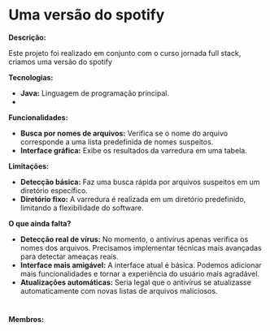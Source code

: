 # Uma versão do spotify 

**Descrição:**

Este projeto foi realizado em conjunto com o curso jornada full stack, criamos uma versão do spotify 
 
**Tecnologias:**

* **Java:** Linguagem de programação principal.
* 

**Funcionalidades:**

* **Busca por nomes de arquivos:** Verifica se o nome do arquivo corresponde a uma lista predefinida de nomes suspeitos.
* **Interface gráfica:** Exibe os resultados da varredura em uma tabela.

**Limitações:**

* **Detecção básica:** Faz uma busca rápida por arquivos suspeitos em um diretório específico.
* **Diretório fixo:** A varredura é realizada em um diretório predefinido, limitando a flexibilidade do software.

**O que ainda falta?**

* **Detecção real de vírus:** No momento, o antivírus apenas verifica os nomes dos arquivos. Precisamos implementar técnicas mais avançadas para detectar ameaças reais.
* **Interface mais amigável:** A interface atual é básica. Podemos adicionar mais funcionalidades e tornar a experiência do usuário mais agradável.
* **Atualizações automáticas:** Seria legal que o antivírus se atualizasse automaticamente com novas listas de arquivos maliciosos.
#
**Membros:**
